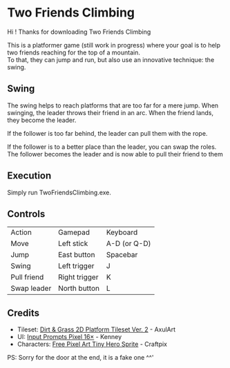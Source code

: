 <h1>Two Friends Climbing</h1>

Hi ! Thanks for downloading Two Friends Climbing

This is a platformer game (still work in progress) where your goal is to help two friends reaching for the top of a mountain.<br>
To that, they can jump and run, but also use an innovative technique: the swing.

<h2>Swing</h2>
The swing helps to reach platforms that are too far for a mere jump. When swinging, the leader throws their friend in an arc. When the friend lands, they become the leader.

If the follower is too far behind, the leader can pull them with the rope.

If the follower is to a better place than the leader, you can swap the roles. The follower becomes the leader and is now able to pull their friend to them 

<h2>Execution</h2>
Simply run TwoFriendsClimbing.exe.

<h2>Controls</h2>
<table>
  <tr>
    <td>Action</td>
    <td>Gamepad</td>
    <td>Keyboard</td>
  </tr>
  <tr>
    <td>Move</td>
    <td>Left stick</td>
    <td>A-D (or Q-D)</td>
  </tr>
  <tr>
    <td>Jump</td>
    <td>East button</td>
    <td>Spacebar</td>
  </tr>
  <tr>
    <td>Swing</td>
    <td>Left trigger</td>
    <td>J</td>
  </tr>
  <tr>
    <td>Pull friend</td>
    <td>Right trigger</td>
    <td>K</td>
  </tr>
  <tr>
    <td>Swap leader</td>
    <td>North button</td>
    <td>L</td>
  </tr>
</table>

<h2>Credits</h2>
<ul>
  <li>Tileset: <a href="https://axulart.itch.io/dirt-grass-2d-platform-tileset-ver-2">Dirt & Grass 2D Platform Tileset Ver. 2</a> - AxulArt</li>
  <li>UI: <a href="https://kenney-assets.itch.io/input-prompts-pixel-16">Input Prompts Pixel 16×</a> - Kenney</li>
  <li>Characters: <a href="https://craftpix.net/freebies/free-pixel-art-tiny-hero-sprites">Free Pixel Art Tiny Hero Sprite</a> - Craftpix </li>
</ul>

PS: Sorry for the door at the end, it is a fake one ^^'
